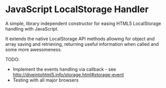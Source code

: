 JavaScript LocalStorage Handler
===========================

A simple, library independent constructor for easing HTML5 LocalStorage handling with JavaScript.

It extends the native LocalStorage API methods allowing for object and array saving and retrieving, returning useful information when called and some more awesomeness.

TODO:
* Implement the events handling via callback - see http://diveintohtml5.info/storage.html#storage-event
* Testing with all major browsers

